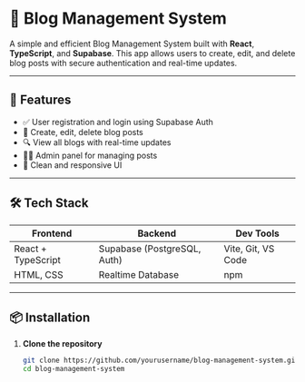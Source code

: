 # 📝 Blog Management System

A simple and efficient Blog Management System built with **React**, **TypeScript**, and **Supabase**. This app allows users to create, edit, and delete blog posts with secure authentication and real-time updates.

---

## 🚀 Features

- ✅ User registration and login using Supabase Auth
- 📝 Create, edit, delete blog posts
- 🔍 View all blogs with real-time updates
- 🧑‍💼 Admin panel for managing posts
- 🎨 Clean and responsive UI

---

## 🛠 Tech Stack

| Frontend | Backend | Dev Tools |
|----------|---------|-----------|
| React + TypeScript | Supabase (PostgreSQL, Auth) | Vite, Git, VS Code |
| HTML, CSS | Realtime Database | npm |

---

## 📦 Installation

1. **Clone the repository**
   ```bash
   git clone https://github.com/yourusername/blog-management-system.git
   cd blog-management-system
